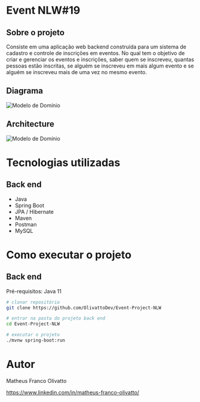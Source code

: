 # Event NLW#19

## Sobre o projeto

Consiste em uma aplicação web backend construída para um sistema de cadastro e controle de inscrições em eventos. No qual tem o objetivo de criar e gerenciar os eventos e inscrições, saber quem se inscreveu, quantas pessoas estão inscritas, se alguém se inscreveu em mais algum evento e se alguém se inscreveu mais de uma vez no mesmo evento.

## Diagrama
![Modelo de Domínio](https://github.com/user-attachments/assets/8abae319-88c8-4e11-b382-49d61ef45b46)

## Architecture
![Modelo de Domínio](https://github.com/user-attachments/assets/6d70198e-8222-4dac-bf1e-4904675b425f)

# Tecnologias utilizadas
## Back end
- Java
- Spring Boot
- JPA / Hibernate
- Maven
- Postman
- MySQL

# Como executar o projeto

## Back end
Pré-requisitos: Java 11

```bash
# clonar repositório
git clone https://github.com/OlivattoDev/Event-Project-NLW

# entrar na pasta do projeto back end
cd Event-Project-NLW

# executar o projeto
./mvnw spring-boot:run
```

# Autor

Matheus Franco Olivatto

https://www.linkedin.com/in/matheus-franco-olivatto/

